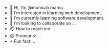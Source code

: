 - 👋 Hi, I’m @monicah mamu
- 👀 I’m interested in  learning web development.
- 🌱 I’m currently learning software development.
- 💞️ I’m looking to collaborate on ...
- 📫 How to reach me ...
- 😄 Pronouns: ...
- ⚡ Fun fact: ...

<!---
monishiz/monishiz is a ✨ special ✨ repository because its `README.md` (this file) appears on your GitHub profile.
You can click the Preview link to take a look at your changes.
--->
